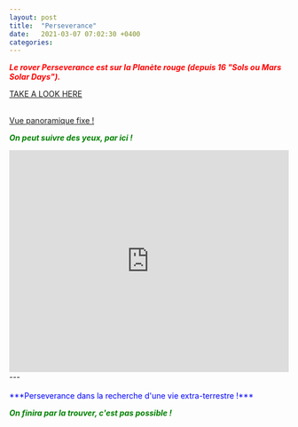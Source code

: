```yaml
---
layout: post
title:  "Perseverance"
date:   2021-03-07 07:02:30 +0400
categories: 
---
```



<span style="color: red">***Le rover Perseverance est sur la Planète rouge (depuis 16 "Sols ou Mars Solar Days").***</span>
<br>

<!---
<span><a href="https://www.nasa.gov/perseverance" target="_blank">Voici les dernières images de la NASA</a></span>
--->
<span><a href="https://mars.nasa.gov/mars2020/" target="_blank">TAKE A LOOK HERE</a></span>
<br/><br>

<span><a href="https://www.nasa.gov/sites/default/files/thumbnails/image/pia2464-mastcam-zs_first_360-degree_panorama2.jpg" target="_blank">Vue panoramique fixe !</a></span><br>

<span style="color: green">***On peut suivre des yeux, par ici !***</span>
<iframe src='https://mars.nasa.gov/layout/embed/image/mars-panorama/?id=25674' width='100%' height='400' scrolling='no' frameborder='0' allowfullscreen></iframe>
---
<br/><br>
<span style="color: blue">***Perseverance dans la recherche d'une vie extra-terrestre !***</span>

<span style="color: green">***On finira par la trouver, c'est pas possible !***</span>



